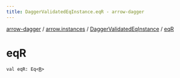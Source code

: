 ```yaml
---
title: DaggerValidatedEqInstance.eqR - arrow-dagger
---
```


[arrow-dagger](../../index.html) / [arrow.instances](../index.html) / [DaggerValidatedEqInstance](index.html) / [eqR](./eq-r.html)

# eqR

`val eqR: Eq<`[`R`](index.html#R)`>`